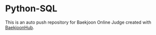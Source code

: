 # Python-SQL
This is an auto push repository for Baekjoon Online Judge created with [BaekjoonHub](https://github.com/BaekjoonHub/BaekjoonHub).
